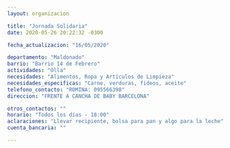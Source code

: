 ```yaml
---
layout: organizacion

title: "Jornada Solidaria"
date: 2020-05-26 20:22:32 -0300

fecha_actualizacion: "16/05/2020"

departamento: "Maldonado"
barrio: "Barrio 14 de Febrero"
actividades: "Olla"
necesidades: "Alimentos, Ropa y Artículos de Limpieza"
necesidades_especificas: "Carne, verduras, fideos, aceite"
telefono_contacto: "ROMINA: 095566398"
direccion: "FRENTE A CANCHA DE BABY BARCELONA"

otros_contactos: ""
horario: "Todos los días - 18:00"
aclaraciones: "Llevar recipiente, bolsa para pan y algo para la leche"
cuenta_bancaria: ""

---
```


